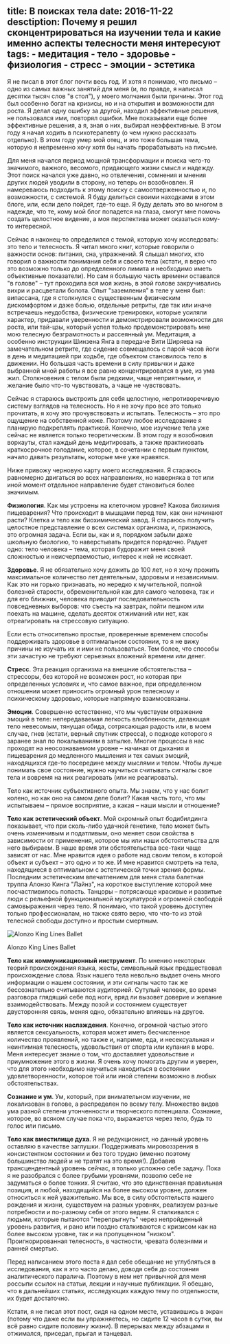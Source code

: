 title: В поисках тела
date: 2016-11-22
desctiption: Почему я решил сконцентрироваться на изучении тела и какие именно аспекты телесности меня интересуют
tags:
	- медитация
    - тело
    - здоровье
    - физиология
    - стресс
    - эмоции
	- эстетика
---

Я не писал в этот блог почти весь год. И хотя я понимаю, что письмо – одно из самых важных занятий для меня (и, по правде, я написал десятки тысяч слов "в стол"), у моего молчания были причины. Этот год был особенно богат на кризисы, но и на открытия и возможности для роста. Я делал одну ошибку за другой, находил эффективные решения, не пользовался ими, повторял ошибки. Мне показывали еще более эффективные решения, а я, зная о них, выбирал неэффективные. В этом году я начал ходить в психотерапевту (о чем нужно рассказать отдельно). В этом году умер мой отец, и это тоже большая тема, которую я непременно  хочу хотя бы начать прорабатывать на письме.

Для меня начался период мощной трансформации и поиска чего-то значимого, важного, весомого, придающего жизни смысл и надежду. Этот поиск начался уже давно, но отвлечения, сомнения и мнения других людей уводили в сторону, но теперь он возобновлен. Я намереваюсь подходить к этому поиску с самоотверженностью и, по возможности, с системой. Я буду делиться своими находками в этом блоге, или, если дело пойдет, где-то еще. Я буду делать это во многом в надежде, что те, кому мой блог попадется на глаза, смогут мне помочь создать целостное видение, а моя перспектива может оказаться кому-то интересной.

Сейчас я наконец-то определился с темой, которую хочу исследовать: это тело и телесность. Я читал много книг, которые говорили о важности основ: питания, сна, упражнений. Я слышал многих, кто говорил о важности понимания себя и своего тела (кстати, я верю что это возможно только до определенного лимита и необходимо иметь объективные показатели). Но сам я большую часть времени оставался "в голове" – тут проходила вся моя жизнь, в этой голове закручивались вихри и расцветали болота. Опыт "заземления" в теле у меня был: випассана, где я столкнулся с существенным физическим дискомфортом и даже болью, отдельные ретриты, где так или иначе встречаешь неудобства, физические тренировки, которые усиляли характер, придавали уверенности и демонстрировали возможности для роста, или тай-цзы, который успел только продемонстрировать мне мою телесную безграмотность и рассеянный ум. Медитация, а особенно инструкции Шинзена Янга в передаче Вити Ширяева на замечательном ретрите, где сидение совмещалось с парой часов йоги в день и медитацией при ходьбе, где объектом становилось тело в движении.  Но большая часть времени в силу привычки и даже выбранной мной работы я все равно концентрировался в уме, из ума жил. Столкновения с телом были редкими, чаще неприятными, и желание было что-то чувствовать, а чаще не чувствовать.

Сейчас я стараюсь выстроить для себя целостную, непротиворечивую систему взглядов на телесность. Но я не хочу про все это только прочитать, я хочу это прочувствовать и испытать. Телесность – это про ощущение на собственной коже. Поэтому любое исследование я планирую подкреплять практикой. Конечно, мое изучение тела уже сейчас не является только теоретическим. В этом году я возобновил воркауты, стал каждый день медитировать, а также практиковать краткосрочное голодание, которое, в сочетании с первым пунктом, начало давать результаты, которые мне уже нравятся.

Ниже привожу черновую карту моего исследования. Я стараюсь равномерно двигаться во всех направлениях, но наверняка в тот или иной момент отдельное направление будет становиться более значимым.

<!-- more -->

**Физиология**. Как мы устроены на клеточном уровне? Какова биохимия пищеварения? Что происходит в мышцами перед тем, как они начинают расти? Клетка и тело как биохимический завод. Я стараюсь получить целостное представление о всех системах организма, и, признаюсь, это огромная задача. Если вы, как и я, порядком забыли даже школьную биологию, то наверстывать придется порядочно. Радует одно: тело человека – тема, которая будоражит меня своей сложностью и неисчерпаемостью, интерес к ней не иссякает. 

**Здоровье**. Я не обязательно хочу дожить до 100 лет, но я хочу прожить максимальное количество лет деятельным, здоровым и независимым. Как это ни горько признавать, но нередко к мучительной, полной болезней старости, обременительной как для самого человека, так и для его ближних, человека приводит последовательность повседневных выборов: что съесть на завтрак, пойти пешком или поехать на машине, сделать десяток отжиманий или нет, как отреагировать на стрессовую ситуацию. 

Если есть относительно простые, проверенные временем способы поддерживать здоровье в оптимальном состоянии, то я не вижу причины не изучать их и ими не пользоваться. Тем более, что способы эти зачастую не требуют серьезных вложений времени или денег.


**Стресс**.  Эта реакция организма на внешние обстоятельства – стрессоры, без которой не возможен рост, но которая при определенных условиях и, что самое важное, при определенном отношении может приносить огромный урон телесному и психическому здоровью, которые напрямую взаимосвязаны.

**Эмоции**. Совершенно естественно, что мы чувствуем отражение эмоций в теле: непередаваемая легкость влюбленности, делающая тело невесомым, тянущая обида, сотрясающая радость или, в моем случае, гнев (кстати, верный спутник стресса), о подходе которого я заранее знал по покалываниям в затылке. Многие процессы в нас проходят на неосознаваемом уровне – начиная от дыхания и пищеварения до медленного мышления и тех самых эмоций, находящихся где-то посередине между мыслями и телом. Чтобы лучше понимать свое состояние, нужно научиться считывать сигналы свое тела и вовремя на них реагировать (или не реагировать).

Тело как источник субъективного опыта. Мы знаем, что у нас болит колено, но как оно на самом деле болит? Какая часть того, что мы испытываем – прямое восприятие, а какая – наши мысли и отношение?

**Тело как эстетический объект**. Мой скромный опыт бодибилдинга показывает, что при сколь-либо удачной генетике, тело может быть очень изменчивым и податливым, оно меняет свои свойства в зависимости от применения, которое мы или наши обстоятельства для него выбираем. В наше время эти обстоятельства все-таки чаще зависят от нас. Мне нравится идея о работе над своим телом, в которой объект и субъект – это одно и то же. И мне нравится смотреть на тела, находящиеся в оптимальном с эстетической точки зрения формы. Последним эстетическим впечатлением для меня стала балетная труппа Алонзо Кинга "Лайнз", на короткое выступление которой мне посчастливилось попасть. Танцоры – потрясающе красивые и развитые люди с рельефной функциональной мускулатурой и огромной свободой самовыражения через тело.  Я понимаю, что такой уровень доступен только профессионалам, но также свято верю, что что-то из этой телесной свободы доступно и простым смертным.

<div class="illustration"><img src="/images/20161122-alonzo-king-lines-ballet.jpg" alt="Alonzo King Lines Ballet" ><p class="legend">Alonzo King Lines Ballet</p></div>


**Тело как коммуникационный инструмент**. По мнению некоторых теорий происхождения языка, жесты, символьный язык предшествовал происхождение слова. Язык нашего тела невольно выдает очень много информации о нашем состоянии, и эти сигналы часто так же бессознательно считываются аудиторией. Сутулый человек, во время разговора глядящий себе под ноги, вряд ли вызовет доверие и желание взаимодействовать. Между позой и состоянием существует двусторонняя связь, меняя одно, обязательно влияешь на другое.

**Тело как источник наслаждения**. Конечно, огромной частью этого является сексуальность, которая может иметь бесчисленное количество проявлений, но также и, наприме, еда, и несексуальная и неинтимная телесность, удовольствия от спорта или купания в море. Меня интересует знание о том, что доставляет удовольствие и приумножение этого в жизни. Я очень хочу помогать другим и уверен, что для этого необходимо научиться находиться в состоянии удовлетворенности, которое той или иной степени возможно в любых обстоятельствах.

**Сознание и ум**. Ум, который, при внимательном изучении, не локализован в голове, а распределен по всему телу. Множество видов ума разной степени утонченности и творческого потенциала. Сознание, которое, во всяком случае пока что, выражается через тело, будь то голос или письмо.

**Тело как вместилище духа**. Я не редукционист, но данный уровень оставляю в качестве заглушки. Поддерживать мировоззрения в консистентном состоянии и без того трудно (именно поэтому большинство людей и не тратят на это время!). Добавив трансцендентный уровень сейчас, я только усложню себе задачу. Пока я не разобрался с более грубыми уровнями, позволю себе не задуматься о более тонких. Я считаю, что это единственная правильная позиция, и любой, находящийся на более высоком уровне, должен относиться к ней уважительно. Мы все, в силу обстоятельств нашего рождения и жизни, существуем на разных уровнях, реализуем разные потребности и по-разному себя от этого ведем. Я сталкивался с людьми, которые пытаются "перепрыгнуть" через непройденный уровень развития, и рано или поздно сталкиваются с кризисом как на более высоком уровне, так и на пропущенном "низком". Проигнорированная телесность, в частности, чревата болезнями и ранней смертью. 


Перед написанием этого поста я дал себе обещание не углубляться в исследования, как я это часто делаю, доводя себя до состояния аналитического паралича. Поэтому в нем нет привычной для меня россыпи ссылок на статьи, лекции и научные публикации. Я обещаю, что в дальнейших статьях, исследующих каждую тему по отдельности, их будет достаточно.

Кстати, я не писал этот пост, сидя на одном месте, уставившись в экран (потому что даже если вы упражняетесь, но сидите 12 часов в сутки, вы всё равно сидите половину жизни). В перерывах между абзацами я отжимался, приседал, прыгал и танцевал.